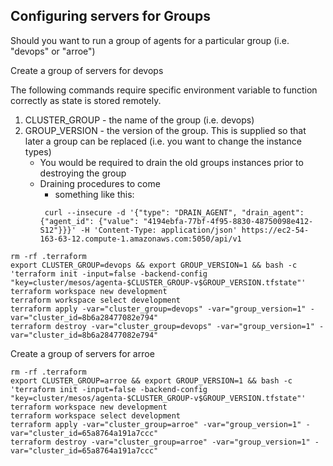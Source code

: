 ## Configuring servers for Groups

Should you want to run a group of agents for a particular group (i.e. "devops" or "arroe")

Create a group of servers for devops

The following commands require specific environment variable to function correctly as state is stored remotely.

1. CLUSTER_GROUP - the name of the group (i.e. devops)
1. GROUP_VERSION - the version of the group.  This is supplied so that later a group can be replaced (i.e. you want to change the instance types)
    * You would be required to drain the old groups instances prior to destroying the group
    * Draining procedures to come
       * something like this:  
       ```
        curl --insecure -d '{"type": "DRAIN_AGENT", "drain_agent": {"agent_id": {"value": "4194ebfa-77bf-4f95-8830-48750098e412-S12"}}}' -H 'Content-Type: application/json' https://ec2-54-163-63-12.compute-1.amazonaws.com:5050/api/v1
       ```

```
rm -rf .terraform
export CLUSTER_GROUP=devops && export GROUP_VERSION=1 && bash -c 'terraform init -input=false -backend-config "key=cluster/mesos/agenta-$CLUSTER_GROUP-v$GROUP_VERSION.tfstate"'
terraform workspace new development
terraform workspace select development
terraform apply -var="cluster_group=devops" -var="group_version=1" -var="cluster_id=8b6a28477082e794"
terraform destroy -var="cluster_group=devops" -var="group_version=1" -var="cluster_id=8b6a28477082e794"
```

Create a group of servers for arroe
```
rm -rf .terraform
export CLUSTER_GROUP=arroe && export GROUP_VERSION=1 && bash -c 'terraform init -input=false -backend-config "key=cluster/mesos/agenta-$CLUSTER_GROUP-v$GROUP_VERSION.tfstate"'
terraform workspace new development
terraform workspace select development
terraform apply -var="cluster_group=arroe" -var="group_version=1" -var="cluster_id=65a8764a191a7ccc"
terraform destroy -var="cluster_group=arroe" -var="group_version=1" -var="cluster_id=65a8764a191a7ccc"
```